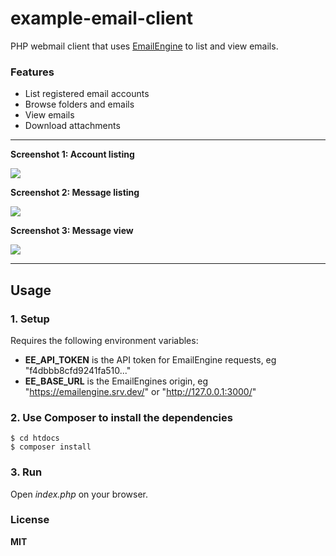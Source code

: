 # example-email-client

PHP webmail client that uses [EmailEngine](https://emailengine.app) to list and view emails.

### Features

- List registered email accounts
- Browse folders and emails
- View emails
- Download attachments

---

**Screenshot 1: Account listing**

![](https://cldup.com/8XmKK1OWMd.png)

**Screenshot 2: Message listing**

![](https://cldup.com/KS5K_u19Gc.png)

**Screenshot 3: Message view**

![](https://cldup.com/-lM3nzgRml.png)

---

## Usage

### 1\. Setup

Requires the following environment variables:

- **EE_API_TOKEN** is the API token for EmailEngine requests, eg "f4dbbb8cfd9241fa510..."
- **EE_BASE_URL** is the EmailEngines origin, eg "https://emailengine.srv.dev/" or "http://127.0.0.1:3000/"

### 2\. Use Composer to install the dependencies

```
$ cd htdocs
$ composer install
```

### 3\. Run

Open _index.php_ on your browser.

### License

**MIT**
